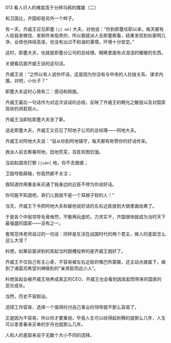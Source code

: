 013 看人识人的难度高于分辨乌鸦的雌雄（二）




和卫国比，齐国却是另外一个样子。

有一天，齐威王召见即墨 `[jí mò]` 大夫，对他说：“你到即墨任职以来，每天都有人给我发微信、发邮件来指责你，所以我就派人去即墨察看，结果发现到处窗明几净，业绩也持续高涨，也没有出过不和谐的事情，环境十分安定。”

这时，即墨大夫，也就是即墨分公司的总经理，眼睛里面有点湿湿的暖暖的东西。

关键看后面齐威王说的这句话。

齐威王说：“之所以有人说你坏话，这是因为你没有与中央的人拉拢关系、谋求内援。对吧，小伙子？”

即墨大夫这时心情有二：感动和佩服。

齐威王最后一句话作为对这次谈话的总结，反映了齐威王的眼光之敏锐以及对国家现状的洞若观火。

齐威王当即给即墨大夫涨了薪。



送走即墨大夫，齐威王又召见了阿地子公司的总经理——阿地大夫。

齐威王对阿地大夫说：“自从你到阿地镇守，每天都有称赞你的好话传来。

我派人前去察看阿地，田地荒芜，百姓贫困饥饿。

当初赵国攻打鄄 `[juàn]` 地，你不去救援；

卫国夺取薛陵，你竟然都不关注；

我知道你用重金来买通了我身边的近臣不停为你说好话。

你可能不知道吧，哥们儿我就不是一个耳根子软的人！”



当天，齐威王下令把阿地大夫和替他说好话的左右近臣放到大锅里面给煮了。

于是各个中层领导毛骨耸然，不敢再玩虚的，力求实干，齐国很快就成为当时天下最强盛的国家——没有之一。

套用范伟老师说过的一句话：同样是生活在战国时代的两个君主，做人的差距怎么这么大涅？



料想，如果前面讲到的吴起当时跳槽投奔的是齐威王就好了。

齐威王不仅自己有主心骨，不容易被左右近臣的嘴巴所蒙蔽，还主动点拨属下，做到了诸葛亮希望刘禅做到的“亲贤臣而远小人”。

料想吴起会被齐威王培养成真正的CEO，齐威王也会看到因吴起而带来的国家的茁壮成长。

当然，历史不容假设。

选择工作容易，选择一个值得托付自己事业的领导就不那么容易了。

正是因为不容易，所以你才要重视，毕竟人生可以经得起折腾的就那么几年，人生可以拿青春来买单的岁月也就那么几年。

人和人的差距来自于无数个大小不同的选择。

